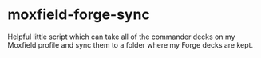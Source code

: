 # moxfield-forge-sync

Helpful little script which can take all of the commander decks on my Moxfield
profile and sync them to a folder where my Forge decks are kept.
